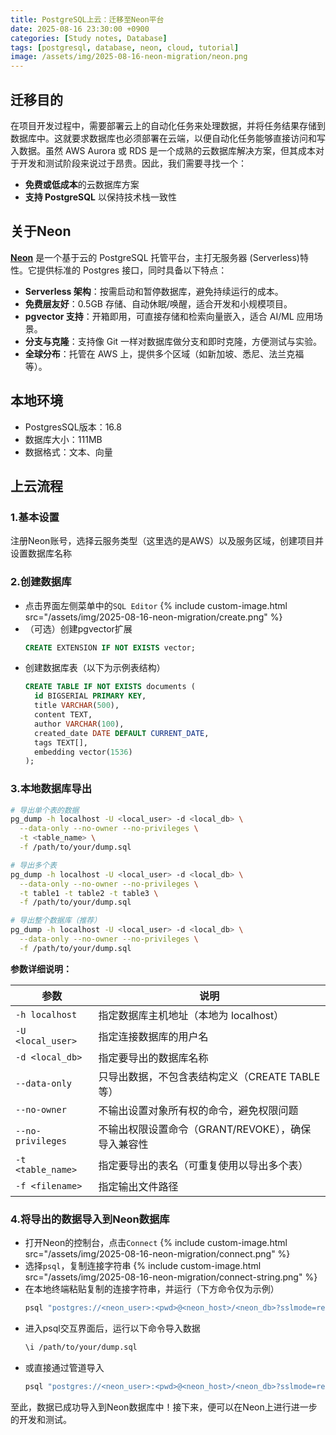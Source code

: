 ```yaml
---
title: PostgreSQL上云：迁移至Neon平台
date: 2025-08-16 23:30:00 +0900
categories: [Study notes, Database]
tags: [postgresql, database, neon, cloud, tutorial]
image: /assets/img/2025-08-16-neon-migration/neon.png
---
```


## 迁移目的

在项目开发过程中，需要部署云上的自动化任务来处理数据，并将任务结果存储到数据库中。这就要求数据库也必须部署在云端，以便自动化任务能够直接访问和写入数据。虽然 AWS Aurora 或 RDS 是一个成熟的云数据库解决方案，但其成本对于开发和测试阶段来说过于昂贵。因此，我们需要寻找一个：
- **免费或低成本**的云数据库方案
- **支持 PostgreSQL** 以保持技术栈一致性

## 关于Neon

**[Neon](https://neon.com/)** 是一个基于云的 PostgreSQL 托管平台，主打无服务器 (Serverless)特性。它提供标准的 Postgres 接口，同时具备以下特点：

- **Serverless 架构**：按需启动和暂停数据库，避免持续运行的成本。
- **免费层友好**：0.5GB 存储、自动休眠/唤醒，适合开发和小规模项目。
- **pgvector 支持**：开箱即用，可直接存储和检索向量嵌入，适合 AI/ML 应用场景。
- **分支与克隆**：支持像 Git 一样对数据库做分支和即时克隆，方便测试与实验。
- **全球分布**：托管在 AWS 上，提供多个区域（如新加坡、悉尼、法兰克福等）。

## 本地环境

- PostgresSQL版本：16.8
- 数据库大小：111MB
- 数据格式：文本、向量

## 上云流程

### 1.基本设置

注册Neon账号，选择云服务类型（这里选的是AWS）以及服务区域，创建项目并设置数据库名称

### 2.创建数据库

- 点击界面左侧菜单中的`SQL Editor`
  {% include custom-image.html src="/assets/img/2025-08-16-neon-migration/create.png" %}
- （可选）创建pgvector扩展
  ```sql
  CREATE EXTENSION IF NOT EXISTS vector;
  ```
- 创建数据库表（以下为示例表结构）
  ```sql
  CREATE TABLE IF NOT EXISTS documents (
    id BIGSERIAL PRIMARY KEY,
    title VARCHAR(500),
    content TEXT,
    author VARCHAR(100),
    created_date DATE DEFAULT CURRENT_DATE,
    tags TEXT[],
    embedding vector(1536)
  );
  ```

### 3.本地数据库导出

```bash
# 导出单个表的数据
pg_dump -h localhost -U <local_user> -d <local_db> \
  --data-only --no-owner --no-privileges \
  -t <table_name> \
  -f /path/to/your/dump.sql

# 导出多个表
pg_dump -h localhost -U <local_user> -d <local_db> \
  --data-only --no-owner --no-privileges \
  -t table1 -t table2 -t table3 \
  -f /path/to/your/dump.sql

# 导出整个数据库（推荐）
pg_dump -h localhost -U <local_user> -d <local_db> \
  --data-only --no-owner --no-privileges \
  -f /path/to/your/dump.sql
```

**参数详细说明：**

| 参数              | 说明                                               |
| ----------------- | -------------------------------------------------- |
| `-h localhost`    | 指定数据库主机地址（本地为 localhost）             |
| `-U <local_user>` | 指定连接数据库的用户名                             |
| `-d <local_db>`   | 指定要导出的数据库名称                             |
| `--data-only`     | 只导出数据，不包含表结构定义（CREATE TABLE 等）    |
| `--no-owner`      | 不输出设置对象所有权的命令，避免权限问题           |
| `--no-privileges` | 不输出权限设置命令（GRANT/REVOKE），确保导入兼容性 |
| `-t <table_name>` | 指定要导出的表名（可重复使用以导出多个表）         |
| `-f <filename>`   | 指定输出文件路径                                   |

### 4.将导出的数据导入到Neon数据库

- 打开Neon的控制台，点击`Connect`
  {% include custom-image.html src="/assets/img/2025-08-16-neon-migration/connect.png" %}
- 选择`psql`，复制连接字符串
  {% include custom-image.html src="/assets/img/2025-08-16-neon-migration/connect-string.png" %}
- 在本地终端粘贴复制的连接字符串，并运行（下方命令仅为示例）
  ```bash
  psql "postgres://<neon_user>:<pwd>@<neon_host>/<neon_db>?sslmode=require&channel_binding=require"
  ```
- 进入psql交互界面后，运行以下命令导入数据
  ```bash
  \i /path/to/your/dump.sql
  ```
- 或直接通过管道导入
  ```bash
  psql "postgres://<neon_user>:<pwd>@<neon_host>/<neon_db>?sslmode=require&channel_binding=require" < /path/to/your/dump.sql
  ```

至此，数据已成功导入到Neon数据库中！接下来，便可以在Neon上进行进一步的开发和测试。
